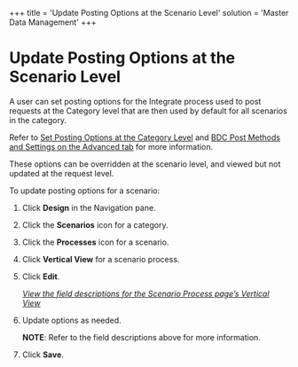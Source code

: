 +++
title = 'Update Posting Options at the Scenario Level'
solution = 'Master Data Management'
+++

# Update Posting Options at the Scenario Level

A user can set posting options for the Integrate process used to post
requests at the Category level that are then used by default for all
scenarios in the category.

Refer to [Set Posting Options at the Category
Level](Set_Posting_Options_at_the_Category_Level.htm) and [BDC Post
Methods and Settings on the Advanced
tab](../../../Platform/Integrate/Page_Desc/BDCPostMethodsSettingsAdvTab.htm)
for more information.

These options can be overridden at the scenario level, and viewed but
not updated at the request level.

To update posting options for a scenario:

1.  Click **Design** in the Navigation pane.

2.  Click the **Scenarios** icon for a category.

3.  Click the **Processes** icon for a scenario.

4.  Click **Vertical View** for a scenario process.

5.  Click **Edit**.
    
    [*View the field descriptions for the Scenario Process page’s
    Vertical View*](../Page_Desc/Scenario_Process.htm#Scenario)

6.  Update options as needed.
    
    **NOTE**: Refer to the field descriptions above for more
    information.

7.  Click **Save**.
